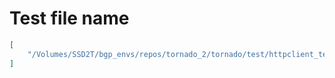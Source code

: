 # Test file name

```json
[
    "/Volumes/SSD2T/bgp_envs/repos/tornado_2/tornado/test/httpclient_test.py"
]
```
